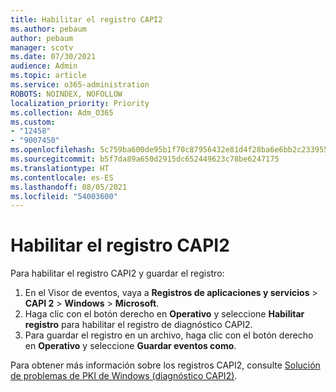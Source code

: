 ```yaml
---
title: Habilitar el registro CAPI2
ms.author: pebaum
author: pebaum
manager: scotv
ms.date: 07/30/2021
audience: Admin
ms.topic: article
ms.service: o365-administration
ROBOTS: NOINDEX, NOFOLLOW
localization_priority: Priority
ms.collection: Adm_O365
ms.custom:
- "12458"
- "9007450"
ms.openlocfilehash: 5c759ba600de95b1f70c87956432e81d4f28ba6e6bb2c2339557676bc18f61af
ms.sourcegitcommit: b5f7da89a650d2915dc652449623c78be6247175
ms.translationtype: HT
ms.contentlocale: es-ES
ms.lasthandoff: 08/05/2021
ms.locfileid: "54003600"
---
```

# <a name="enable-capi2-logging"></a>Habilitar el registro CAPI2

Para habilitar el registro CAPI2 y guardar el registro:

1. En el Visor de eventos, vaya a **Registros de aplicaciones y servicios** > **CAPI 2** > **Windows** > **Microsoft**.
2. Haga clic con el botón derecho en **Operativo** y seleccione **Habilitar registro** para habilitar el registro de diagnóstico CAPI2.
3. Para guardar el registro en un archivo, haga clic con el botón derecho en **Operativo** y seleccione **Guardar eventos como**.

Para obtener más información sobre los registros CAPI2, consulte [Solución de problemas de PKI de Windows (diagnóstico CAPI2)](https://social.technet.microsoft.com/wiki/contents/articles/242.windows-pki-troubleshooting-capi2-diagnostics.aspx).